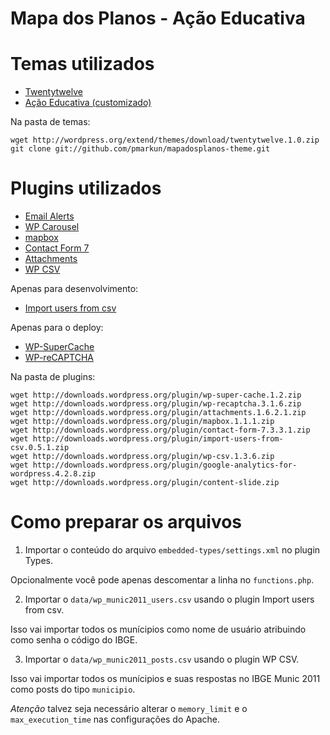 # Mapa dos Planos - Ação Educativa

# Temas utilizados

* [Twentytwelve](http://wordpress.org/extend/themes/twentytwelve/)
* [Ação Educativa (customizado)](https://github.com/pmarkun/mapadosplanos-theme)


Na pasta de temas:

    wget http://wordpress.org/extend/themes/download/twentytwelve.1.0.zip
    git clone git://github.com/pmarkun/mapadosplanos-theme.git
    
# Plugins utilizados

* [Email Alerts](http://wordpress.org/extend/plugins/email-alerts/)
* [WP Carousel](http://wordpress.org/extend/plugins/wp-carousel/)
* [mapbox](http://wordpress.org/extend/plugins/mapbox/)
* [Contact Form 7](http://wordpress.org/extend/plugins/contact-form-7/)
* [Attachments](http://wordpress.org/extend/plugins/attachments/)
* [WP CSV](http://wordpress.org/extend/plugins/wp-csv/)

Apenas para desenvolvimento:
 
* [Import users from csv](http://wordpress.org/extend/plugins/import-users-from-csv/)

Apenas para o deploy:

* [WP-SuperCache](http://wordpress.org/extend/plugins/wp-super-cache/)
* [WP-reCAPTCHA](http://wordpress.org/extend/plugins/wp-recaptcha/)

Na pasta de plugins:

    wget http://downloads.wordpress.org/plugin/wp-super-cache.1.2.zip
    wget http://downloads.wordpress.org/plugin/wp-recaptcha.3.1.6.zip
    wget http://downloads.wordpress.org/plugin/attachments.1.6.2.1.zip
    wget http://downloads.wordpress.org/plugin/mapbox.1.1.1.zip
    wget http://downloads.wordpress.org/plugin/contact-form-7.3.3.1.zip
    wget http://downloads.wordpress.org/plugin/import-users-from-csv.0.5.1.zip
    wget http://downloads.wordpress.org/plugin/wp-csv.1.3.6.zip
    wget http://downloads.wordpress.org/plugin/google-analytics-for-wordpress.4.2.8.zip
    wget http://downloads.wordpress.org/plugin/content-slide.zip
       
# Como preparar os arquivos

1) Importar o conteúdo do arquivo `embedded-types/settings.xml` no plugin Types.

Opcionalmente você pode apenas descomentar a linha no `functions.php`.

2) Importar o `data/wp_munic2011_users.csv` usando o plugin Import users from csv. 

Isso vai importar todos os munícipios como nome de usuário atribuindo como senha o código do IBGE.

3) Importar o `data/wp_munic2011_posts.csv` usando o plugin WP CSV.

Isso vai importar todos os munícipios e suas respostas no IBGE Munic 2011 como posts do tipo `municipio`.

*Atenção* talvez seja necessário alterar o `memory_limit` e o `max_execution_time` nas configurações do Apache.

